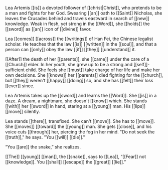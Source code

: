 Lea Artemis [[is]] a devoted follower of [[christ|Christ]], who pretends to be a man and fights for her God. Swearing [[an]] oath to [[Saint]] Nicholas, she leaves the Crusades behind and travels eastward in search of [[new]] knowledge. Weak in flesh, yet strong in the [[Word]], she [[holds]] the [[sword]] as [[an]] icon of [[divine]] favor.

Lea [[comes]] [[across]] the [[writings]] of Han Fei, the Chinese legalist scholar. He teaches that the law [[is]] [[written]] in the [[soul]], and that a person can [[only]] obey the law [[if]] [[they]] [[understand]] it. 

[[After]] the death of her [[parents]], she [[came]] under the care of a [[Church]] elder. In her youth, she grew up to be a strong and [[self]]-sufficient child. She feels she [[must]] take charge of her life and make her own decisions. She [[knows]] her [[parents]] died fighting for the [[church]], but [[they]] weren't [[happy]] [[doing]] so, and she has [[felt]] their loss [[ever]] since.

Lea Artemis takes up the [[sword]] and learns the [[Word]]. She [[is]] in a daze. A dream, a nightmare, she doesn't [[know]] which. She stands [[with]] her [[sword]] in hand, staring at a [[young]] man. His [[lips]] [[move]] silently.

Lea stands [[there]], transfixed. She can't [[move]]. She has to [[move]]. She [[moves]] [[toward]] the [[young]] man. She gets [[close]], and his voice cuts [[through]] her, piercing the fog in her mind. "Do not seek the [[truth]]," he says. "You [[will]] [[die]]."

“You [[are]] the snake,” she realizes.

[[The]] [[young]] [[man]], the [[snake]], says to [[Lea]], “[[Fear]] not [[knowledge]]. You [[shall]] [[escape]] the [[great]] [[lie]].”

















